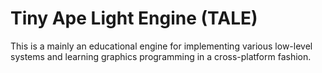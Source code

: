 # Tiny Ape Light Engine (TALE)

This is a mainly an educational engine for implementing various low-level systems and learning graphics programming in a cross-platform fashion.
